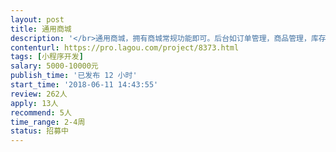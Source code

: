 ```yaml
---                
layout: post       
title: 通用商城           
description: '</br>通用商城，拥有商城常规功能即可。后台如订单管理，商品管理，库存关联等等</br>'     
contenturl: https://pro.lagou.com/project/8373.html      
tags: [小程序开发]            
salary: 5000-10000元          
publish_time: '已发布 12 小时'         
start_time: '2018-06-11 14:43:55'           
review: 262人                   
apply: 13人                   
recommend: 5人                   
time_range: 2-4周              
status: 招募中                  
---                 
```

